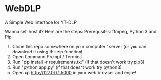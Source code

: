 # WebDLP
A Simple Web Interface for YT-DLP

Wanna self host it?
Here are the steps:
Prerequsites: ffmpeg, Python 3 and Pip

1. Clone this repo somewhere on your computer / server (or you can download it using the zip function)
2. Open Command Prompt / Terminal
3. Run "pip install -r requirements.txt" (if that doesn't work try pip3)
4. Run "python app.py" (if that doesnt work try python3)
5. Open up http://127.0.0.1:5000 in your web browser and enjoy!
